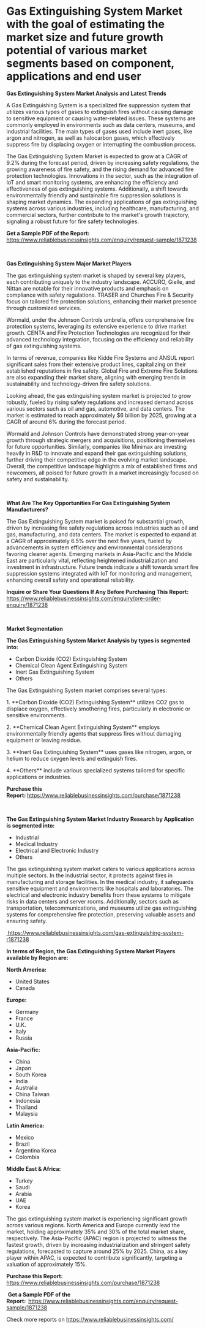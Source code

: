 <p><h1>Gas Extinguishing System Market with the goal of estimating the market size and future growth potential of various market segments based on component, applications and end user</h1></p><p><strong>Gas Extinguishing System Market Analysis and Latest Trends</strong></p>
<p><p>A Gas Extinguishing System is a specialized fire suppression system that utilizes various types of gases to extinguish fires without causing damage to sensitive equipment or causing water-related issues. These systems are commonly employed in environments such as data centers, museums, and industrial facilities. The main types of gases used include inert gases, like argon and nitrogen, as well as halocarbon gases, which effectively suppress fire by displacing oxygen or interrupting the combustion process.</p><p>The Gas Extinguishing System Market is expected to grow at a CAGR of 9.2% during the forecast period, driven by increasing safety regulations, the growing awareness of fire safety, and the rising demand for advanced fire protection technologies. Innovations in the sector, such as the integration of IoT and smart monitoring systems, are enhancing the efficiency and effectiveness of gas extinguishing systems. Additionally, a shift towards environmentally friendly and sustainable fire suppression solutions is shaping market dynamics. The expanding applications of gas extinguishing systems across various industries, including healthcare, manufacturing, and commercial sectors, further contribute to the market's growth trajectory, signaling a robust future for fire safety technologies.</p></p>
<p><strong>Get a Sample PDF of the Report:&nbsp;</strong> <a href="https://www.reliablebusinessinsights.com/enquiry/request-sample/1871238?utm_campaign=2222&utm_medium=2&utm_source=Github&utm_content=ia&utm_term=23022025&utm_id=gas-extinguishing-system">https://www.reliablebusinessinsights.com/enquiry/request-sample/1871238</a></p>
<p>&nbsp;</p>
<p><strong>Gas Extinguishing System Major Market Players</strong></p>
<p><p>The gas extinguishing system market is shaped by several key players, each contributing uniquely to the industry landscape. ACCURO, Gielle, and Nittan are notable for their innovative products and emphasis on compliance with safety regulations. TRASER and Churches Fire & Security focus on tailored fire protection solutions, enhancing their market presence through customized services.</p><p>Wormald, under the Johnson Controls umbrella, offers comprehensive fire protection systems, leveraging its extensive experience to drive market growth. CENTA and Fire Protection Technologies are recognized for their advanced technology integration, focusing on the efficiency and reliability of gas extinguishing systems.</p><p>In terms of revenue, companies like Kidde Fire Systems and ANSUL report significant sales from their extensive product lines, capitalizing on their established reputations in fire safety. Global Fire and Extreme Fire Solutions are also expanding their market share, aligning with emerging trends in sustainability and technology-driven fire safety solutions.</p><p>Looking ahead, the gas extinguishing system market is projected to grow robustly, fueled by rising safety regulations and increased demand across various sectors such as oil and gas, automotive, and data centers. The market is estimated to reach approximately $6 billion by 2025, growing at a CAGR of around 6% during the forecast period.</p><p>Wormald and Johnson Controls have demonstrated strong year-on-year growth through strategic mergers and acquisitions, positioning themselves for future opportunities. Similarly, companies like Minimax are investing heavily in R&D to innovate and expand their gas extinguishing solutions, further driving their competitive edge in the evolving market landscape. Overall, the competitive landscape highlights a mix of established firms and newcomers, all poised for future growth in a market increasingly focused on safety and sustainability.</p></p>
<p>&nbsp;</p>
<p><strong>What Are The Key Opportunities For Gas Extinguishing System Manufacturers?</strong></p>
<p><p>The Gas Extinguishing System market is poised for substantial growth, driven by increasing fire safety regulations across industries such as oil and gas, manufacturing, and data centers. The market is expected to expand at a CAGR of approximately 6.5% over the next five years, fueled by advancements in system efficiency and environmental considerations favoring cleaner agents. Emerging markets in Asia-Pacific and the Middle East are particularly vital, reflecting heightened industrialization and investment in infrastructure. Future trends indicate a shift towards smart fire suppression systems integrated with IoT for monitoring and management, enhancing overall safety and operational reliability.</p></p>
<p><strong>Inquire or Share Your Questions If Any Before Purchasing This Report:</strong> <a href="https://www.reliablebusinessinsights.com/enquiry/pre-order-enquiry/1871238?utm_campaign=2222&utm_medium=2&utm_source=Github&utm_content=ia&utm_term=23022025&utm_id=gas-extinguishing-system">https://www.reliablebusinessinsights.com/enquiry/pre-order-enquiry/1871238</a></p>
<p>&nbsp;</p>
<p><strong>Market Segmentation</strong></p>
<p><strong>The Gas Extinguishing System Market Analysis by types is segmented into:</strong></p>
<p><ul><li>Carbon Dioxide (CO2) Extinguishing System</li><li>Chemical Clean Agent Extinguishing System</li><li>Inert Gas Extinguishing System</li><li>Others</li></ul></p>
<p><p>The Gas Extinguishing System market comprises several types: </p><p>1. **Carbon Dioxide (CO2) Extinguishing System** utilizes CO2 gas to displace oxygen, effectively smothering fires, particularly in electronic or sensitive environments.</p><p>  </p><p>2. **Chemical Clean Agent Extinguishing System** employs environmentally friendly agents that suppress fires without damaging equipment or leaving residue.</p><p>3. **Inert Gas Extinguishing System** uses gases like nitrogen, argon, or helium to reduce oxygen levels and extinguish fires.</p><p>4. **Others** include various specialized systems tailored for specific applications or industries.</p></p>
<p><strong>Purchase this Report:&nbsp;</strong><a href="https://www.reliablebusinessinsights.com/purchase/1871238?utm_campaign=2222&utm_medium=2&utm_source=Github&utm_content=ia&utm_term=23022025&utm_id=gas-extinguishing-system">https://www.reliablebusinessinsights.com/purchase/1871238</a></p>
<p>&nbsp;</p>
<p><strong>The Gas Extinguishing System Market Industry Research by Application is segmented into:</strong></p>
<p><ul><li>Industrial</li><li>Medical Industry</li><li>Electrical and Electronic Industry</li><li>Others</li></ul></p>
<p><p>The gas extinguishing system market caters to various applications across multiple sectors. In the industrial sector, it protects against fires in manufacturing and storage facilities. In the medical industry, it safeguards sensitive equipment and environments like hospitals and laboratories. The electrical and electronic industry benefits from these systems to mitigate risks in data centers and server rooms. Additionally, sectors such as transportation, telecommunications, and museums utilize gas extinguishing systems for comprehensive fire protection, preserving valuable assets and ensuring safety.</p></p>
<p><a href="https://www.reliablebusinessinsights.com/gas-extinguishing-system-r1871238?utm_campaign=2222&utm_medium=2&utm_source=Github&utm_content=ia&utm_term=23022025&utm_id=gas-extinguishing-system">&nbsp;https://www.reliablebusinessinsights.com/gas-extinguishing-system-r1871238</a></p>
<p><strong>In terms of Region, the Gas Extinguishing System Market Players available by Region are:</strong></p>
<p>
    <p> <strong> North America: </strong>
        <ul>
            <li>United States</li>
            <li>Canada</li>
        </ul>
        </p> 
    <p> <strong> Europe: </strong>
        <ul>
            <li>Germany</li>
            <li>France</li>
            <li>U.K.</li>
            <li>Italy</li>
            <li>Russia</li>
        </ul>
        </p> 
    <p> <strong> Asia-Pacific: </strong>
        <ul>
            <li>China</li>
            <li>Japan</li>
            <li>South Korea</li>
            <li>India</li>
            <li>Australia</li>
            <li>China Taiwan</li>
            <li>Indonesia</li>
            <li>Thailand</li>
            <li>Malaysia</li>
        </ul>
        </p> 
    <p> <strong> Latin America: </strong>
        <ul>
            <li>Mexico</li>
            <li>Brazil</li>
            <li>Argentina Korea</li>
            <li>Colombia</li>
        </ul>
        </p> 
    <p> <strong> Middle East & Africa: </strong>
        <ul>
            <li>Turkey</li>
            <li>Saudi</li>
            <li>Arabia</li>
            <li>UAE</li>
            <li>Korea</li>
        </ul>
    </p>
    </p>
<p><p>The gas extinguishing system market is experiencing significant growth across various regions. North America and Europe currently lead the market, holding approximately 35% and 30% of the total market share, respectively. The Asia-Pacific (APAC) region is projected to witness the fastest growth, driven by increasing industrialization and stringent safety regulations, forecasted to capture around 25% by 2025. China, as a key player within APAC, is expected to contribute significantly, targeting a valuation of approximately 15%.</p></p>
<p><strong>Purchase this Report: </strong><a href="https://www.reliablebusinessinsights.com/purchase/1871238?utm_campaign=2222&utm_medium=2&utm_source=Github&utm_content=ia&utm_term=23022025&utm_id=gas-extinguishing-system">https://www.reliablebusinessinsights.com/purchase/1871238</a></p>
<p>&nbsp;<strong>Get a Sample PDF of the Report:&nbsp;&nbsp;</strong><a href="https://www.reliablebusinessinsights.com/enquiry/request-sample/1871238?utm_campaign=2222&utm_medium=2&utm_source=Github&utm_content=ia&utm_term=23022025&utm_id=gas-extinguishing-system">https://www.reliablebusinessinsights.com/enquiry/request-sample/1871238</a></p>
<p><strong></strong></p>
<p>Check more reports on <a href="https://www.reliablebusinessinsights.com/?utm_campaign=2222&utm_medium=2&utm_source=Github&utm_content=ia&utm_term=23022025&utm_id=gas-extinguishing-system">https://www.reliablebusinessinsights.com/</a></p>